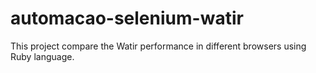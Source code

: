# automacao-selenium-watir

This project compare the Watir performance in different browsers using Ruby language.
